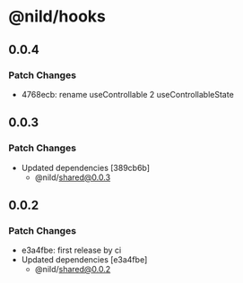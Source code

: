 # @nild/hooks

## 0.0.4

### Patch Changes

- 4768ecb: rename useControllable 2 useControllableState

## 0.0.3

### Patch Changes

- Updated dependencies [389cb6b]
  - @nild/shared@0.0.3

## 0.0.2

### Patch Changes

- e3a4fbe: first release by ci
- Updated dependencies [e3a4fbe]
  - @nild/shared@0.0.2
